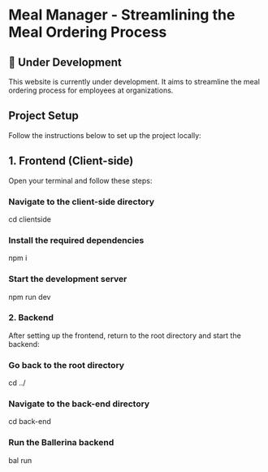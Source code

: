 # Meal Manager - Streamlining the Meal Ordering Process

## 🚧 Under Development

This website is currently under development. It aims to streamline the meal ordering process for employees at organizations.

## Project Setup

Follow the instructions below to set up the project locally:




## 1. Frontend (Client-side)

Open your terminal and follow these steps:

### Navigate to the client-side directory
cd clientside

### Install the required dependencies
npm i

### Start the development server

npm run dev



### 2. Backend

After setting up the frontend, return to the root directory and start the backend:



### Go back to the root directory
cd ../

### Navigate to the back-end directory
cd back-end

### Run the Ballerina backend

bal run
